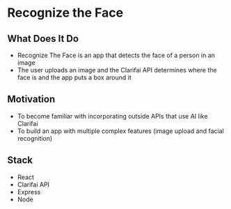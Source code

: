# Recognize the Face

## What Does It Do
* Recognize The Face is an app that detects the face of a person in an image
* The user uploads an image and the Clarifai API determines where the face is and the app puts a box around it

## Motivation
* To become familiar with incorporating outside APIs that use AI like Clarifai
* To build an app with multiple complex features (image upload and facial recognition)

## Stack
* React
* Clarifai API
* Express
* Node
